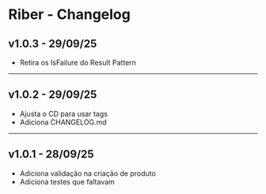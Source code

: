 # Riber - Changelog

## v1.0.3 - 29/09/25
- Retira os IsFailure do Result Pattern

---

## v1.0.2 - 29/09/25
- Ajusta o CD para usar tags
- Adiciona CHANGELOG.md

---

## v1.0.1 - 28/09/25
- Adiciona validação na criação de produto
- Adiciona testes que faltavam